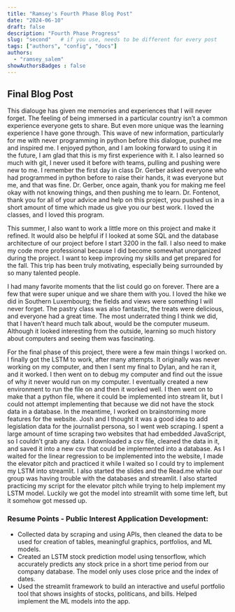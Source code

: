 ```yaml
---
title: "Ramsey's Fourth Phase Blog Post"
date: "2024-06-10"
draft: false
description: "Fourth Phase Progress"
slug: "second"   # if you use, needs to be different for every post
tags: ["authors", "config", "docs"]
authors:
  - "ramsey_salem"
showAuthorsBadges : false
---
```


## Final Blog Post 

This dialouge has given me memories and experiences that I will never forget. The feeling of being immersed in a particular country isn’t a common experience everyone gets to share. But even more unique was the learning experience I have gone through. This wave of new information, particularly for me with never programming in python before this dialogue, pushed me and inspired me. I enjoyed python, and I am looking forward to using it in the future, I am glad that this is my first experience with it. I also learned so much with git, I never used it before with teams, pulling and pushing were new to me. I remember the first day in class Dr. Gerber asked everyone who had programmed in python before to raise their hands, it was everyone but me, and that was fine. Dr. Gerber, once again, thank you for making me feel okay with not knowing things, and then pushing me to learn. Dr. Fontenot, thank you for all of your advice and help on this project, you pushed us in a short amount of time which made us give you our best work. I loved the classes, and I loved this program.

This summer, I also want to work a little more on this project and make it refined. It would also be helpful if I looked at some SQL and the database architecture of our project before I start 3200 in the fall. I also need to make my code more professional because I did become somewhat unorganized during the project. I want to keep improving my skills and get prepared for the fall. This trip has been truly motivating, especially being surrounded by so many talented people.

I had many favorite moments that the list could go on forever. There are a few that were super unique and we share them with you. I loved the hike we did in Southern Luxembourg; the fields and views were something I will never forget. The pastry class was also fantastic, the treats were delicious, and everyone had a great time. The most underrated thing I think we did, that I haven’t heard much talk about, would be the computer museum. Although it looked interesting from the outside, learning so much history about computers and seeing them was fascinating.  

For the final phase of this project, there were a few main things I worked on. I finally got the LSTM to work, after many attempts. It originally was never working on my computer, and then I sent my final to Dylan, and he ran it, and it worked. I then went on to debug my computer and find out the issue of why it never would run on my computer. I eventually created a new environment to run the file on and then it worked well. I then went on to make that a python file, where it could be implemented into stream lit, but I could not attempt implementing that because we did not have the stock data in a database. In the meantime, I worked on brainstorming more features for the website. Josh and I thought it was a good idea to add legislation data for the journalist persona, so I went web scraping. I spent a large amount of time scraping two websites that had embedded JavaScript, so I couldn’t grab any data. I downloaded a csv file, cleaned the data in it, and saved it into a new csv that could be implemented into a database. As I waited for the linear regression to be implemented into the website, I made the elevator pitch and practiced it while I waited so I could try to implement my LSTM into streamlit. I also started the slides and the Read.me while our group was having trouble with the databases and streamlit. I also started practicing my script for the elevator pitch while trying to help implement my LSTM model. Luckily we got the model into streamlit with some time left, but it somehow got messed up. 

### Resume Points - Public Interest Application Development:

- Collected data by scraping and using APIs, then cleaned the data to be used for creation of 
tables, meaningful graphics, portfolios, and ML models. 
- Created an LSTM stock prediction model using tensorflow, which accurately predicts any stock price 
in a short time period from our company database. The model only uses close price and the index of dates. 
- Used the streamlit framework to build an interactive and useful portfolio tool that shows insights of 
stocks, politicans, and bills. Helped implement the ML models into the app.